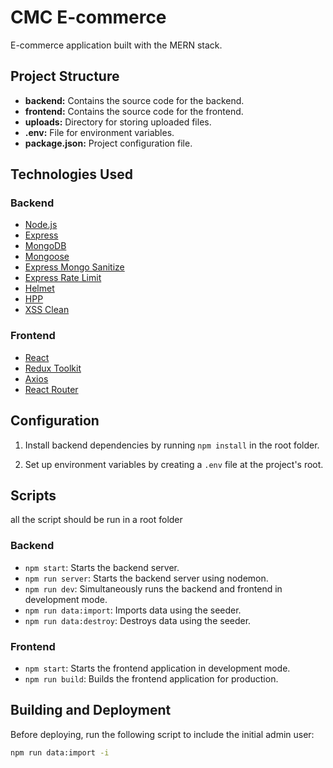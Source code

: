 # CMC E-commerce

E-commerce application built with the MERN stack.

## Project Structure

- **backend:** Contains the source code for the backend.
- **frontend:** Contains the source code for the frontend.
- **uploads:** Directory for storing uploaded files.
- **.env:** File for environment variables.
- **package.json:** Project configuration file.

## Technologies Used

### Backend

- [Node.js](https://nodejs.org/)
- [Express](https://expressjs.com/)
- [MongoDB](https://www.mongodb.com/)
- [Mongoose](https://mongoosejs.com/)
- [Express Mongo Sanitize](https://www.npmjs.com/package/express-mongo-sanitize)
- [Express Rate Limit](https://www.npmjs.com/package/express-rate-limit)
- [Helmet](https://helmetjs.github.io/)
- [HPP](https://www.npmjs.com/package/hpp)
- [XSS Clean](https://www.npmjs.com/package/xss-clean)

### Frontend

- [React](https://reactjs.org/)
- [Redux Toolkit](https://redux-toolkit.js.org/)
- [Axios](https://axios-http.com/)
- [React Router](https://reactrouter.com/)

## Configuration

1. Install backend dependencies by running `npm install` in the root folder.

2. Set up environment variables by creating a `.env` file at the project's root.

## Scripts

all the script should be run in a root folder 

### Backend

- `npm start`: Starts the backend server.
- `npm run server`: Starts the backend server using nodemon.
- `npm run dev`: Simultaneously runs the backend and frontend in development mode.
- `npm run data:import`: Imports data using the seeder.
- `npm run data:destroy`: Destroys data using the seeder.

### Frontend

- `npm start`: Starts the frontend application in development mode.
- `npm run build`: Builds the frontend application for production.

## Building and Deployment

Before deploying, run the following script to include the initial admin user:

```bash
npm run data:import -i